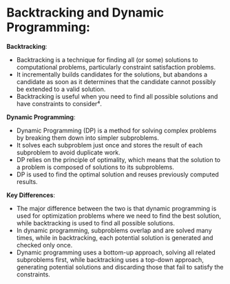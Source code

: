 # Backtracking and Dynamic Programming:

**Backtracking**:
- Backtracking is a technique for finding all (or some) solutions to computational problems, particularly constraint satisfaction problems.
- It incrementally builds candidates for the solutions, but abandons a candidate as soon as it determines that the candidate cannot possibly be extended to a valid solution.
- Backtracking is useful when you need to find all possible solutions and have constraints to consider⁴.

**Dynamic Programming**:
- Dynamic Programming (DP) is a method for solving complex problems by breaking them down into simpler subproblems.
- It solves each subproblem just once and stores the result of each subproblem to avoid duplicate work.
- DP relies on the principle of optimality, which means that the solution to a problem is composed of solutions to its subproblems.
- DP is used to find the optimal solution and reuses previously computed results.

**Key Differences**:
- The major difference between the two is that dynamic programming is used for optimization problems where we need to find the best solution, while backtracking is used to find all possible solutions.
- In dynamic programming, subproblems overlap and are solved many times, while in backtracking, each potential solution is generated and checked only once.
- Dynamic programming uses a bottom-up approach, solving all related subproblems first, while backtracking uses a top-down approach, generating potential solutions and discarding those that fail to satisfy the constraints.